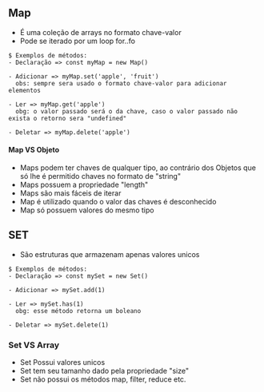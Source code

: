 ## Map
- É uma coleção de arrays no formato chave-valor
- Pode se iterado por um loop for..fo

```
$ Exemplos de métodos:
- Declaração => const myMap = new Map()

- Adicionar => myMap.set('apple', 'fruit')
  obs: sempre sera usado o formato chave-valor para adicionar elementos

- Ler => myMap.get('apple')
  obg: o valor passado será o da chave, caso o valor passado não exista o retorno sera "undefined"

- Deletar => myMap.delete('apple')
```
#### Map VS Objeto
- Maps podem ter chaves de qualquer tipo, ao contrário dos Objetos que só lhe é permitido chaves no formato de "string"
- Maps possuem a propriedade "length"
- Maps são mais fáceis de iterar
- Map é utilizado quando o valor das chaves é desconhecido
- Map só possuem valores do mesmo tipo


## SET
- São estruturas que armazenam apenas valores unicos


```
$ Exemplos de métodos:
- Declaração => const mySet = new Set()

- Adicionar => mySet.add(1)

- Ler => mySet.has(1)
  obg: esse método retorna um boleano

- Deletar => mySet.delete(1)
```

### Set VS Array
- Set Possui valores unicos
- Set tem seu tamanho dado pela propriedade "size"
- Set não possui os métodos map, filter, reduce etc.
